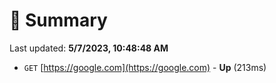 # 📖 Summary
Last updated: **5/7/2023, 10:48:48 AM**

- `GET` [https://google.com](https://google.com) - **Up** (213ms)
